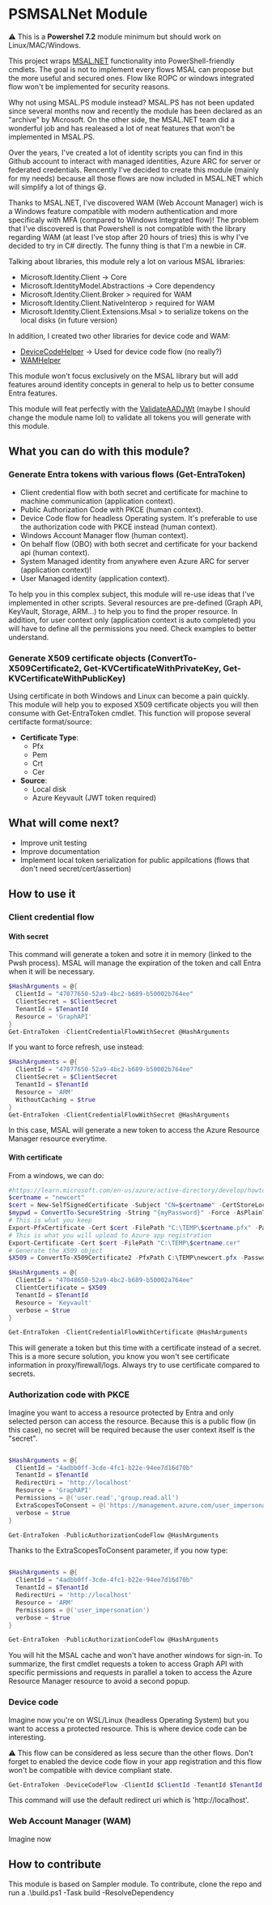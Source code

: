 # PSMSALNet Module

:warning: This is a **Powershel 7.2** module minimum but should work on Linux/MAC/Windows.

This project wraps [MSAL.NET](https://github.com/AzureAD/microsoft-authentication-library-for-dotnet) functionality into PowerShell-friendly cmdlets. The goal is not to implement every flows MSAL can propose but the more useful and secured ones. Flow like ROPC or windows integrated flow won't be implemented for security reasons.

Why not using MSAL.PS module instead? MSAL.PS has not been updated since several months now and recently the module has been declared as an "archive" by Microsoft. On the other side, the MSAL.NET team did a wonderful job and has realeased a lot of neat features that won't be implemented in MSAL.PS.

Over the years, I've created a lot of identity scripts you can find in this Github account to interact with managed identities, Azure ARC for server or federated credentials. Rencently I've decided to create this module (mainly for my needs) because all those flows are now included in MSAL.NET which will simplify a lot of things :smiley:.

Thanks to MSAL.NET, I've discovered WAM (Web Account Manager) wich is a Windows feature compatible with modern authentication and more specificaly with MFA (compared to Windows Integrated flow)! The problem that I've discovered is that Powershell is not compatible with the library regarding WAM (at least I've stop after 20 hours of tries) this is why I've decided to try in C# directly. The funny thing is that I'm a newbie in C#.

Talking about libraries, this module rely a lot on various MSAL libraries:
- Microsoft.Identity.Client -> Core
- Microsoft.IdentityModel.Abstractions -> Core dependency
- Microsoft.Identity.Client.Broker > required for WAM
- Microsoft.Identity.Client.NativeInterop > required for WAM
- Microsoft.Identity.Client.Extensions.Msal > to serialize tokens on the local disks (in future version)

In addition, I created two other libraries for device code and WAM:
- [DeviceCodeHelper](https://github.com/SCOMnewbie/DeviceCodeHelper) -> Used for device code flow (no really?)
- [WAMHelper](https://github.com/SCOMnewbie/WAMHelper)

This module won't focus exclusively on the MSAL library but will add features around identity concepts in general to help us to better consume Entra features.

This module will feat perfectly with the [ValidateAADJWt](https://www.powershellgallery.com/packages/ValidateAADJwt) (maybe I should change the module name lol) to validate all tokens you will generate with this module.

## What you can do with this module?

### Generate Entra tokens with various flows (Get-EntraToken)

- Client credential flow with both secret and certificate for machine to machine communication (application context).
- Public Authorization Code with PKCE (human context).
- Device Code flow for headless Operating system. It's preferable to use the authorization code with PKCE instead (human context).
- Windows Account Manager flow (human context).
- On behalf flow (OBO) with both secret and certificate for your backend api (human context).
- System Managed identity from anywhere even Azure ARC for server (application context)!
- User Managed identity (application context).

To help you in this complex subject, this module will re-use ideas that I've implemented in other scripts. Several resources are pre-defined (Graph API, KeyVault, Storage, ARM...) to help you to find the proper resource. In addition, for user context only (application context is auto completed) you will have to define all the permissions you need. Check examples to better understand.

### Generate X509 certificate objects (ConvertTo-X509Certificate2, Get-KVCertificateWithPrivateKey, Get-KVCertificateWithPublicKey)

Using certificate in both Windows and Linux can become a pain quickly. This module will help you to exposed X509 certificate objects you will then consume with Get-EntraToken cmdlet. This function will propose several certifacte format/source:

- **Certificate Type**:
  - Pfx
  - Pem
  - Crt
  - Cer
- **Source**:
  - Local disk
  - Azure Keyvault (JWT token required)

## What will come next?

- Improve unit testing
- Improve documentation
- Implement local token serialization for public appilcations (flows that don't need secret/cert/assertion)

## How to use it

### Client credential flow

#### With secret

This command will generate a token and sotre it in memory (linked to the Pwsh process). MSAL will manage the expiration of the token and call Entra when it will be necessary.

```Powershell
$HashArguments = @{
  ClientId = "47077650-52a9-4bc2-b689-b50002b764ee"
  ClientSecret = $ClientSecret
  TenantId = $TenantId
  Resource = 'GraphAPI'
}
Get-EntraToken -ClientCredentialFlowWithSecret @HashArguments
```

If you want to force refresh, use instead:

```Powershell
$HashArguments = @{
  ClientId = "47077650-52a9-4bc2-b689-b50002b764ee"
  ClientSecret = $ClientSecret
  TenantId = $TenantId
  Resource = 'ARM'
  WithoutCaching = $true
}
Get-EntraToken -ClientCredentialFlowWithSecret @HashArguments
```

In this case, MSAL will generate a new token to access the Azure Resource Manager resource everytime.

#### With certificate

From a windows, we can do:

```Powershell
#https://learn.microsoft.com/en-us/azure/active-directory/develop/howto-create-self-signed-certificate
$certname = "newcert"
$cert = New-SelfSignedCertificate -Subject "CN=$certname" -CertStoreLocation "Cert:\CurrentUser\My" -KeyExportPolicy Exportable -KeySpec Signature -KeyLength 2048 -KeyAlgorithm RSA -HashAlgorithm SHA256
$mypwd = ConvertTo-SecureString -String "{myPassword}" -Force -AsPlainText
# This is what you keep
Export-PfxCertificate -Cert $cert -FilePath "C:\TEMP\$certname.pfx" -Password $mypwd
# This is what you will upload to Azure app registration
Export-Certificate -Cert $cert -FilePath "C:\TEMP\$certname.cer"
# Generate the X509 object
$X509 = ConvertTo-X509Certificate2 -PfxPath C:\TEMP\newcert.pfx -Password $(ConvertTo-SecureString -String '{myPassword}' -AsPlainText -Force) -Verbose

$HashArguments = @{
  ClientId = "47048650-52a9-4bc2-b689-b50002a764ee"
  ClientCertificate = $X509
  TenantId = $TenantId
  Resource = 'Keyvault'
  verbose = $true
}

Get-EntraToken -ClientCredentialFlowWithCertificate @HashArguments
```
This will generate a token but this time with a certificate instead of a secret. This is a more secure solution, you know you won't see certificate information in proxy/firewall/logs.
Always try to use certificate compared to secrets.

### Authorization code with PKCE

Imagine you want to access a resource protected by Entra and only selected person can access the resource. Because this is a public flow (in this case), no secret will be required because the user context itself is the "secret".

```Powershell

$HashArguments = @{
  ClientId = "4adbb0ff-3cde-4fc1-b22e-94ee7d16d70b"
  TenantId = $TenantId
  RedirectUri = 'http://localhost'
  Resource = 'GraphAPI'
  Permissions = @('user.read','group.read.all')
  ExtraScopesToConsent = @('https://management.azure.com/user_impersonation')
  verbose = $true
}

Get-EntraToken -PublicAuthorizationCodeFlow @HashArguments
```

Thanks to the ExtraScopesToConsent parameter, if you now type:

```Powershell

$HashArguments = @{
  ClientId = "4adbb0ff-3cde-4fc1-b22e-94ee7d16d70b"
  TenantId = $TenantId
  RedirectUri = 'http://localhost'
  Resource = 'ARM'
  Permissions = @('user_impersonation')
  verbose = $true
}

Get-EntraToken -PublicAuthorizationCodeFlow @HashArguments
```

You will hit the MSAL cache and won't have another windows for sign-in. To summarize, the first cmdlet requests a token to access Graph API with specific permissions and requests in parallel a token to access the Azure Resource Manager resource to avoid a second popup.

### Device code

Imagine now you're on WSL/Linux (headless Operating System) but you want to access a protected resource. This is where device code can be interesting.

:warning: This flow can be considered as less secure than the other flows. Don't forget to enabled the device code flow in your app registration and this flow won't be compatible with device compliant state.

```Powershell
Get-EntraToken -DeviceCodeFlow -ClientId $ClientId -TenantId $TenantId -Resource GraphAPI -Permissions @('user.read')
```

This command will use the default redirect uri which is 'http://localhost'.

### Web Account Manager (WAM)

Imagine now 

## How to contribute

This module is based on Sampler module. To contribute, clone the repo and run a .\build.ps1 -Task build -ResolveDependency
